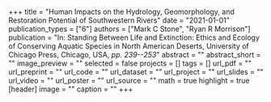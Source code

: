 +++
title = "Human Impacts on the Hydrology, Geomorphology, and Restoration Potential of Southwestern Rivers"
date = "2021-01-01"
publication_types = ["6"]
authors = ["Mark C Stone", "Ryan R Morrison"]
publication = "In: Standing Between Life and Extinction: Ethics and Ecology of Conserving Aquatic Species in North American Deserts, University of Chicago Press, Chicago, USA, _pp. 239--253_"
abstract = ""
abstract_short = ""
image_preview = ""
selected = false
projects = []
tags = []
url_pdf = ""
url_preprint = ""
url_code = ""
url_dataset = ""
url_project = ""
url_slides = ""
url_video = ""
url_poster = ""
url_source = ""
math = true
highlight = true
[header]
image = ""
caption = ""
+++
